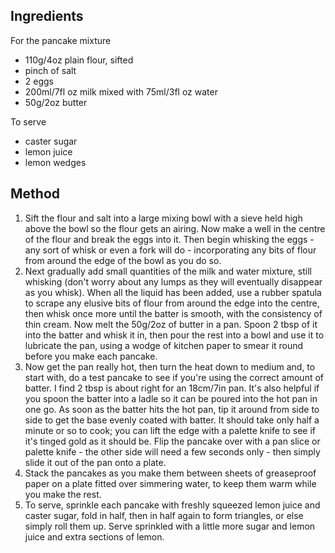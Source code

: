 ## Ingredients

For the pancake mixture
- 110g/4oz plain flour, sifted
- pinch of salt
- 2 eggs
- 200ml/7fl oz milk mixed with 75ml/3fl oz water
- 50g/2oz butter

To serve
- caster sugar
- lemon juice
- lemon wedges

## Method

1. Sift the flour and salt into a large mixing bowl with a sieve held high above the bowl so the flour gets an airing. Now make a well in the centre of the flour and break the eggs into it. Then begin whisking the eggs - any sort of whisk or even a fork will do - incorporating any bits of flour from around the edge of the bowl as you do so.
2. Next gradually add small quantities of the milk and water mixture, still whisking (don't worry about any lumps as they will eventually disappear as you whisk). When all the liquid has been added, use a rubber spatula to scrape any elusive bits of flour from around the edge into the centre, then whisk once more until the batter is smooth, with the consistency of thin cream. Now melt the 50g/2oz of butter in a pan. Spoon 2 tbsp of it into the batter and whisk it in, then pour the rest into a bowl and use it to lubricate the pan, using a wodge of kitchen paper to smear it round before you make each pancake.
3. Now get the pan really hot, then turn the heat down to medium and, to start with, do a test pancake to see if you're using the correct amount of batter. I find 2 tbsp is about right for an 18cm/7in pan. It's also helpful if you spoon the batter into a ladle so it can be poured into the hot pan in one go. As soon as the batter hits the hot pan, tip it around from side to side to get the base evenly coated with batter. It should take only half a minute or so to cook; you can lift the edge with a palette knife to see if it's tinged gold as it should be. Flip the pancake over with a pan slice or palette knife - the other side will need a few seconds only - then simply slide it out of the pan onto a plate.
4. Stack the pancakes as you make them between sheets of greaseproof paper on a plate fitted over simmering water, to keep them warm while you make the rest.
5. To serve, sprinkle each pancake with freshly squeezed lemon juice and caster sugar, fold in half, then in half again to form triangles, or else simply roll them up. Serve sprinkled with a little more sugar and lemon juice and extra sections of lemon.
